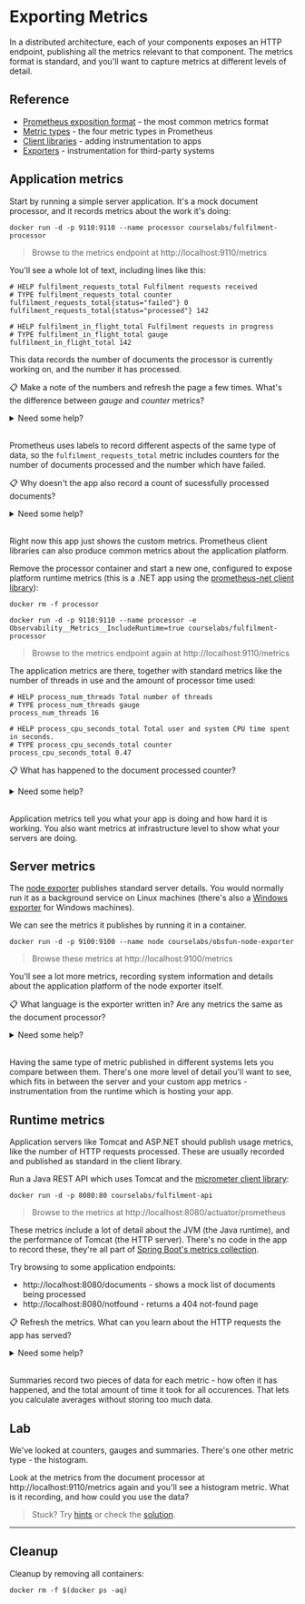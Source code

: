 # Exporting Metrics

In a distributed architecture, each of your components exposes an HTTP endpoint, publishing all the metrics relevant to that component. The metrics format is standard, and you'll want to capture metrics at different levels of detail.

## Reference

- [Prometheus exposition format](https://prometheus.io/docs/instrumenting/exposition_formats/) - the most common metrics format
- [Metric types](https://prometheus.io/docs/concepts/metric_types/) - the four metric types in Prometheus
- [Client libraries](https://prometheus.io/docs/instrumenting/clientlibs/) - adding instrumentation to apps
- [Exporters](https://prometheus.io/docs/instrumenting/exporters/) - instrumentation for third-party systems 

## Application metrics

Start by running a simple server application. It's a mock document processor, and it records metrics about the work it's doing:

```
docker run -d -p 9110:9110 --name processor courselabs/fulfilment-processor
```

> Browse to the metrics endpoint at http://localhost:9110/metrics

You'll see a whole lot of text, including lines like this:

```
# HELP fulfilment_requests_total Fulfilment requests received
# TYPE fulfilment_requests_total counter
fulfilment_requests_total{status="failed"} 0
fulfilment_requests_total{status="processed"} 142

# HELP fulfilment_in_flight_total Fulfilment requests in progress
# TYPE fulfilment_in_flight_total gauge
fulfilment_in_flight_total 142
```

This data records the number of documents the processor is currently working on, and the number it has processed.

📋 Make a note of the numbers and refresh the page a few times. What's the difference between _gauge_ and _counter_ metrics?

<details>
  <summary>Need some help?</summary>

Counter values can increase or stay the same, they don't decrease. They're typically used to count things that have been done, which doesn't go down.

After some refreshes my processed counter increased from 142 to 4403:

```
# HELP fulfilment_requests_total Fulfilment requests received
# TYPE fulfilment_requests_total counter
fulfilment_requests_total{status="failed"} 180
fulfilment_requests_total{status="processed"} 4403
```

Gauges can go up or down (or stay the same). They're used to record a snapshot of the number of things happening right now.

After refreshing my in-flight counter went from 142 to 46:

```
# HELP fulfilment_in_flight_total Fulfilment requests in progress
# TYPE fulfilment_in_flight_total gauge
fulfilment_in_flight_total 46
```

</details><br/>

Prometheus uses labels to record different aspects of the same type of data, so the `fulfilment_requests_total` metric includes counters for the number of documents processed and the number which have failed.

📋 Why doesn't the app also record a count of sucessfully processed documents?

<details>
  <summary>Need some help?</summary>

More labels means more data to record, so you shouldn't produce metrics which can be calculated reliably from other metrics.

You can always determine the succesful count by subtracting the number of failures from the total:

```
fulfilment_requests_total{status="failed"} 180
fulfilment_requests_total{status="processed"} 4403
```

=> succesfully processed = 4403-180 = 4223

</details><br/>

Right now this app just shows the custom metrics. Prometheus client libraries can also produce common metrics about the application platform.

Remove the processor container and start a new one, configured to expose platform runtime metrics (this is a .NET app using the [prometheus-net client library](https://github.com/prometheus-net/prometheus-net)):

```
docker rm -f processor

docker run -d -p 9110:9110 --name processor -e Observability__Metrics__IncludeRuntime=true courselabs/fulfilment-processor
```

> Browse to the metrics endpoint again at http://localhost:9110/metrics

The application metrics are there, together with standard metrics like the number of threads in use and the amount of processor time used:

```
# HELP process_num_threads Total number of threads
# TYPE process_num_threads gauge
process_num_threads 16

# HELP process_cpu_seconds_total Total user and system CPU time spent in seconds.
# TYPE process_cpu_seconds_total counter
process_cpu_seconds_total 0.47
```

📋 What has happened to the document processed counter?

<details>
  <summary>Need some help?</summary>

It's been reset - this is a new instance of the app with a new set of metrics.

Prometheus understands about resets, so if you query this metric it would add the current counter values to the data from the previous instance of the app.

</details><br/>

Application metrics tell you what your app is doing and how hard it is working. You also want metrics at infrastructure level to show what your servers are doing.

## Server metrics

The [node exporter](https://github.com/prometheus/node_exporter) publishes standard server details. You would normally run it as a background service on Linux machines (there's also a [Windows exporter](https://github.com/prometheus-community/windows_exporter) for Windows machines).

We can see the metrics it publishes by running it in a container. 

```
docker run -d -p 9100:9100 --name node courselabs/obsfun-node-exporter
```

> Browse these metrics at http://localhost:9100/metrics

You'll see a lot more metrics, recording system information and details about the application platform of the node exporter itself.

📋 What language is the exporter written in? Are any metrics the same as the document processor?

<details>
  <summary>Need some help?</summary>

The exporter is written in Go - you'll see lots of metrics about the Go runtime:

```
# HELP go_goroutines Number of goroutines that currently exist.
# TYPE go_goroutines gauge
go_goroutines 8

# HELP go_info Information about the Go environment.
# TYPE go_info gauge
go_info{version="go1.15.8"} 1
```

Library authors are encouraged to publish standard metrics where possible. There isn't much instrumentation in common with a Linux server and the document processor app, but you'll see `process_cpu_seconds_total` and `process_start_time_seconds` in both.

</details><br/>

Having the same type of metric published in different systems lets you compare between them. There's one more level of detail you'll want to see, which fits in between the server and your custom app metrics - instrumentation from the runtime which is hosting your app.

## Runtime metrics

Application servers like Tomcat and ASP.NET should publish usage metrics, like the number of HTTP requests processed. These are usually recorded and published as standard in the client library.

Run a Java REST API which uses Tomcat and the [micrometer client library](https://micrometer.io):

```
docker run -d -p 8080:80 courselabs/fulfilment-api
```

> Browse to the metrics at http://localhost:8080/actuator/prometheus

These metrics include a lot of detail about the JVM (the Java runtime), and the performance of Tomcat (the HTTP server). There's no code in the app to record these, they're all part of [Spring Boot's metrics collection](https://docs.spring.io/spring-boot/docs/current/reference/html/actuator.html#actuator.metrics.supported).

Try browsing to some application endpoints:

- http://localhost:8080/documents - shows a mock list of documents being processed
- http://localhost:8080/notfound - returns a 404 not-found page

📋 Refresh the metrics. What can you learn about the HTTP requests the app has served?

<details>
  <summary>Need some help?</summary>

There's a metric called `http_server_requests_seconds` which records the count of requests and the time taken to process them, split by the requested URL and the response code:

```
# HELP http_server_requests_seconds  
# TYPE http_server_requests_seconds summary
http_server_requests_seconds_count{exception="None",method="GET",outcome="SUCCESS",status="200",uri="/actuator/prometheus",} 18.0
http_server_requests_seconds_sum{exception="None",method="GET",outcome="SUCCESS",status="200",uri="/actuator/prometheus",} 0.1702426
http_server_requests_seconds_count{exception="None",method="GET",outcome="SUCCESS",status="200",uri="/documents",} 2.0
http_server_requests_seconds_sum{exception="None",method="GET",outcome="SUCCESS",status="200",uri="/documents",} 0.0521596
http_server_requests_seconds_count{exception="None",method="GET",outcome="CLIENT_ERROR",status="404",uri="/**",} 3.0
http_server_requests_seconds_sum{exception="None",method="GET",outcome="CLIENT_ERROR",status="404",uri="/**",} 0.258512
```

This is a summary gauge, you can use it to show average processing time for requests, e.g for the /documents endpoint:

```
http_server_requests_seconds_count=3.0
http_server_requests_seconds_sum=0.258512
```

=> average processing time = 0.258512 / 3.0 = 0.086 seconds per request

</details><br/>

Summaries record two pieces of data for each metric - how often it has happened, and the total amount of time it took for all occurences. That lets you calculate averages without storing too much data. 

## Lab

We've looked at counters, gauges and summaries. There's one other metric type - the histogram.

Look at the metrics from the document processor at http://localhost:9110/metrics again and you'll see a histogram metric. What is it recording, and how could you use the data?

> Stuck? Try [hints](hints.md) or check the [solution](solution.md).

___
## Cleanup

Cleanup by removing all containers:

```
docker rm -f $(docker ps -aq)
```